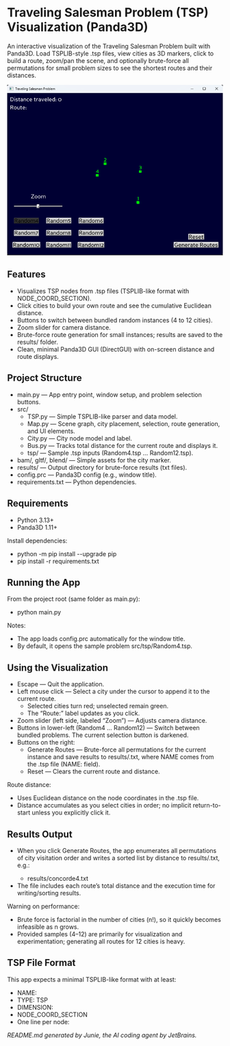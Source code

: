 # Traveling Salesman Problem (TSP) Visualization (Panda3D)

An interactive visualization of the Traveling Salesman Problem built with Panda3D. Load TSPLIB-style .tsp files, view cities as 3D markers, click to build a route, zoom/pan the scene, and optionally brute-force all permutations for small problem sizes to see the shortest routes and their distances.

![homescreen.png](homescreen.png "Homescreen of the application")

## Features
- Visualizes TSP nodes from .tsp files (TSPLIB-like format with NODE_COORD_SECTION).
- Click cities to build your own route and see the cumulative Euclidean distance.
- Buttons to switch between bundled random instances (4 to 12 cities).
- Zoom slider for camera distance.
- Brute-force route generation for small instances; results are saved to the results/ folder.
- Clean, minimal Panda3D GUI (DirectGUI) with on-screen distance and route displays.


## Project Structure
- main.py — App entry point, window setup, and problem selection buttons.
- src/ 
  - TSP.py — Simple TSPLIB-like parser and data model.
  - Map.py — Scene graph, city placement, selection, route generation, and UI elements.
  - City.py — City node model and label.
  - Bus.py — Tracks total distance for the current route and displays it.
  - tsp/ — Sample .tsp inputs (Random4.tsp … Random12.tsp).
- bam/, gltf/, blend/ — Simple assets for the city marker.
- results/ — Output directory for brute-force results (txt files).
- config.prc — Panda3D config (e.g., window title).
- requirements.txt — Python dependencies.


## Requirements
- Python 3.13+
- Panda3D 1.11+

Install dependencies:
  - python -m pip install --upgrade pip
  - pip install -r requirements.txt


## Running the App
From the project root (same folder as main.py):

- python main.py

Notes:
- The app loads config.prc automatically for the window title.
- By default, it opens the sample problem src/tsp/Random4.tsp.


## Using the Visualization
- Escape — Quit the application.
- Left mouse click — Select a city under the cursor to append it to the current route.
  - Selected cities turn red; unselected remain green.
  - The “Route:” label updates as you click.
- Zoom slider (left side, labeled “Zoom”) — Adjusts camera distance.
- Buttons in lower-left (Random4 … Random12) — Switch between bundled problems. The current selection button is darkened.
- Buttons on the right:
  - Generate Routes — Brute-force all permutations for the current instance and save results to results/<NAME>.txt, where NAME comes from the .tsp file (NAME: field).
  - Reset — Clears the current route and distance.

Route distance:
- Uses Euclidean distance on the node coordinates in the .tsp file.
- Distance accumulates as you select cities in order; no implicit return-to-start unless you explicitly click it.


## Results Output
- When you click Generate Routes, the app enumerates all permutations of city visitation order and writes a sorted list by distance to results/<NAME>.txt, e.g.:
  - results/concorde4.txt
- The file includes each route’s total distance and the execution time for writing/sorting results.

Warning on performance:
- Brute force is factorial in the number of cities (n!), so it quickly becomes infeasible as n grows.
- Provided samples (4–12) are primarily for visualization and experimentation; generating all routes for 12 cities is heavy.


## TSP File Format
This app expects a minimal TSPLIB-like format with at least:

- NAME: <identifier>
- TYPE: TSP
- DIMENSION: <n>
- NODE_COORD_SECTION
- One line per node: <index> <x> <y>

*README.md generated by Junie, the AI coding agent by JetBrains.*
